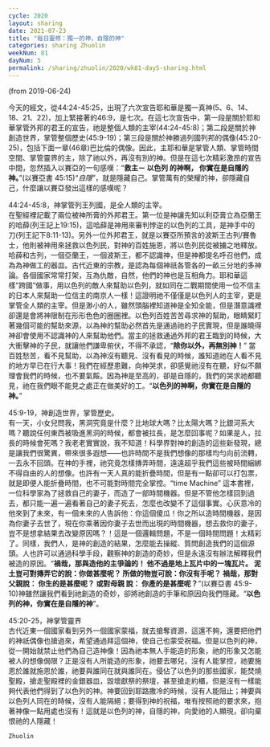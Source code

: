 ```yaml
---
cycle: 2020
layout: sharing
date: 2021-07-23
title: "每日靈修：獨一的神，自隱的神"
categories: sharing Zhuolin
weekNum: 81
dayNum: 5
permalink: /sharing/zhuolin/2020/wk81-day5-sharing.html
--- 
```

(from 2019-06-24)

今天的經文，從44:24-45:25，出現了六次宣告耶和華是獨一真神(5、6、14、18、21、22)，加上緊接著的46:9，是七次。在這七次宣告中，第一段是關於耶和華掌管外邦的君王的宣告，祂是整個人類的主宰(44:24-45:8)；第二段是關於神創造世界，掌管整個歷史(45:9-19)；第三段是關於神勝過列國列邦的偶像(45:20-25)，包括下面一章(46章)巴比倫的偶像。因此，主耶和華是掌管人類、掌管時間空間、掌管靈界的主，除了祂以外，再沒有別的神。但是在這七次精彩激昂的宣告中間，忽然插入以賽亞的一句感嘆：“**救主－ 以色列 的神啊， 你實在是自隱的神。**”(以賽亞書 45:15)“*自隱*”，就是隱藏自己。掌管萬有的榮耀的神，卻隱藏自己，什麼讓以賽亞發出這樣的感嘆呢？  

44:24-45:8，神掌管列王列國，是全人類的主宰。    
在聖經裡記載了兩位被神所膏的外邦君王。第一位是神讓先知以利亞膏立為亞蘭王的哈薛(列王記上19:15)，這哈薛是神用來審判悖逆的以色列的工具，是神手中的刀(列王記下8:11-13)。另外一位外邦君王，就是以賽亞所預言的波斯王古列/賽魯士，他則被神用來拯救以色列民，對神的百姓施恩，將以色列民從被擄之地釋放。哈薛和古列，一個亞蘭王，一個波斯王，都不認識神，但是神都提名呼召他們，成為為神做工的器皿。古代近東的宗教，是認為每個神祇各管各的一畝三分地的多神論。各個國家常常打架，互為仇敵，自然，他們的神也是互相角力。耶和華這樣“跨國”做事，用以色列的敵人來幫助以色列，就如同在二戰期間使用一位不信主的日本人來幫助一位信主的南京人一樣！這證明祂不僅僅是以色列人的主宰，更是掌管全人類的主宰。但是渺小的人，雖然頭腦裡知道神是全知全能，但是潛意識裡卻還是會將神限制在形形色色的圈圈裡。以色列百姓苦苦尋求神的幫助，眼睛緊盯著幾個可能的幫助來源，以為神的幫助必然首先是通過祂的子民實現，但是誰曉得神卻會使用不認識神的人來幫助他們。當主的拯救通過外邦的君王臨到的時候，大大衝擊神的子民，就讓他們謙卑俯伏，不得不承認，“**除你以外，再無別神！**” 當百姓愁苦，看不見幫助，以為神沒有聽見、沒有看見的時候，誰知道祂在人看不見的地方早已在行大事！我們在經歷患難，向神哭求，卻感覺祂沒有在聽，好似不願理會我們的時候，也不要氣餒。因為神是至高的，卻是自隱的，我們的哭求祂都聽見，祂在我們眼不能見之處正在做美好的工。“**以色列的神啊，你實在是自隱的神。**”  

45:9-19，神創造世界，掌管歷史。    
有一天，小女兒問我，黑洞究竟是什麼？比地球大嗎？比太陽大嗎？比銀河系大嗎？聽說任何東西被吸進黑洞的時候，都會被拉長，是怎麼回事呢？如果是人，拉長的時候會死嗎？我老老實實說，我不知道！科學界對神的創造的這些新發現，總是讓我們很驚異，帶來很多遐想——也許時間不是我們想像的那樣均勻向前流轉，一去永不回頭。在神的手裡，祂究竟怎樣摶弄時間，遠遠超乎我們這些被時間綑綁不得自由的人的想像。也許有一天人真的能折疊時間，但是有一點卻可以打包票，就是即便人能折疊時間，也不可能對時間完全掌控。“time Machine” 這本書裡，一位科學家為了拯救自己的妻子，而造了一部時間機器。但是不管他怎樣回到過去，都只能一遍一遍看著自己的妻子死去，怎麼也改變不了這個事實。心灰意冷的他來到了未來，有一個未來的人告訴他：你這個傻瓜！你之所以造時間機器，是因為你妻子去世了，現在你乘著因你妻子去世而出現的時間機器，想去救你的妻子，豈不是想拿結果去改變原因嗎？！這是一個邏輯問題，不是一個時間問題！太精彩了。同樣，我們人，是神的創造的結果，怎麼能去操縱、質問創造我們的這個源頭。人也許可以通過科學手段，觀察神的創造的奇妙，但是永遠沒有辦法解釋我們被造的原因。“**禍哉，那與造他的主爭論的！ 他不過是地上瓦片中的一塊瓦片。 泥土豈可對摶弄它的說：你做甚麼呢？ 所做的物豈可說：你沒有手呢？ 禍哉，那對父親說： 你生的是甚麼呢？ 或對母親 說： 你產的是甚麼呢？**”(以賽亞書 45:9-10)神雖然讓我們看到祂創造的奇妙，卻將祂創造的手筆和原因向我們隱藏。“**以色列的神，你實在是自隱的神**”。  

45:20-25，神掌管靈界    
古代近東一個國家看到另外一個國家蒙福，就去搶奪資源，這還不夠，還要把他們的神祇偶像也搶過來，希望通過拜這個神，使自己也蒙受祝福。但是以色列的神，從一開始就禁止他們為自己造神像！因為祂本無人手能造的形象，祂的形象又怎能被人的想像侷限？正是沒有人所能造的形象，祂要去哪兒，沒有人能掌控，祂要施恩於誰就施恩於誰，祂要與誰同在就與誰同在。侵佔了以色列的那些國家，能焚燒聖殿，搶走聖殿裡的金銀器皿，毀壞獻祭的祭壇，甚至搶走約櫃，但是沒有一樣能夠代表他們得到了以色列的神。神要回到耶路撒冷的時候，沒有人能阻止；神要與以色列人同在的時候，沒有人能隔絕；要得到神的祝福，唯有按照祂的要求來，抱著神像一點用處也沒有！這就是以色列的神，自隱的神，向愛祂的人顯現，卻向棄恨祂的人隱藏！  

`Zhuolin`  
